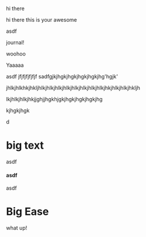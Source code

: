 hi there

hi there this is your awesome&#x20;

asdf

journal!

woohoo

Yaaaaa

asdf jfjfjfjfjfjf sadfgjkjhgkjhgkjhgkjhgkjhg'hgjk'



jhlkjhlkhkjhkljhlkjhlkjhlkjhlkjhlkjhlkjhlkjhlkjhkjhlkjhlkjhkljh

lkjhlkjhlkjhkjjghjjhgkhjgkjhgkjhgkjhgkjhg

kjhgkjhgk

d

# big text

asdf

#### asdf

asdf

# Big Ease

what up!